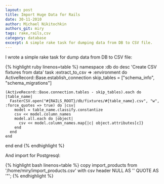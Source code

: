 ```yaml
---
layout: post
title: Import Huge Data for Rails
date: 30-11-2010
author: Michael Nikitochkin
authors_git: miry
tags: rake,rails,csv
category: database
excerpt: A simple rake task for dumping data from DB to CSV file. 
---
```


I wrote a simple rake task for dump data from DB to CSV file:

{% highlight ruby linenos=table %}
namespace :db do
  desc 'Create CSV fixtures from data'
  task :extract_to_csv => :environment do
    ActiveRecord::Base.establish_connection
    skip_tables = ["schema_info", "schema_migrations"]

    (ActiveRecord::Base.connection.tables - skip_tables).each do |table_name|
      FasterCSV.open("#{RAILS_ROOT}/db/fixtures/#{table_name}.csv", "w", :force_quotes => true) do |csv|
        model = table_name.classify.constantize
        csv << model.column_names
        model.all.each do |object|
          csv << model.column_names.map{|c| object.attributes[c]}
        end
      end
    end
  end
end
{% endhighlight %}

And import for Postgresql:

{% highlight bash linenos=table %}
copy import_products from '/home/miry/import_products.csv'
  with csv header NULL AS '' QUOTE  AS  '"';
{% endhighlight %}

